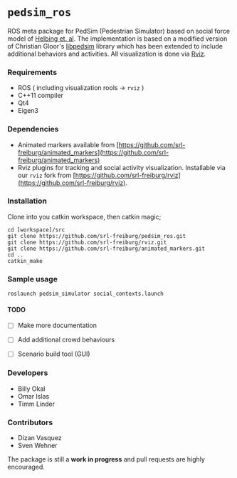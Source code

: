 # `pedsim_ros`

ROS meta package for PedSim (Pedestrian Simulator) based on social force
model of [Helbing et. al](http://arxiv.org/pdf/cond-mat/9805244.pdf). The implementation is based on a modified version of Christian Gloor's [libpedsim](http://pedsim.silmaril.org/) library which has been extended to include additional behaviors and activities. All visualization is done via [Rviz](http://wiki.ros.org/rviz).


### Requirements
- ROS ( including visualization rools -> `rviz` )
- C++11 compiler
- Qt4
- Eigen3

### Dependencies
* Animated markers available from [https://github.com/srl-freiburg/animated_markers](https://github.com/srl-freiburg/animated_markers)
* Rviz plugins for tracking and social activity visualization. Installable via our `rviz` fork from [https://github.com/srl-freiburg/rviz](https://github.com/srl-freiburg/rviz).


### Installation
Clone into you catkin workspace, then catkin magic;

```
cd [workspace]/src
git clone https://github.com/srl-freiburg/pedsim_ros.git
git clone https://github.com/srl-freiburg/rviz.git
git clone https://github.com/srl-freiburg/animated_markers.git
cd ..
catkin_make
```


### Sample usage
```
roslaunch pedsim_simulator social_contexts.launch
```

#### TODO
- [ ] Make more documentation
- [ ] Add additional crowd behaviours
- [ ] Scenario build tool (GUI)


### Developers
* Billy Okal
* Omar Islas
* Timm Linder


### Contributors
* Dizan Vasquez
* Sven Wehner

The package is still a **work in progress** and pull requests are highly
encouraged.


